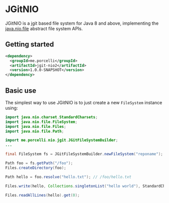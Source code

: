 JGitNIO
=====

JGitNIO is a jgit based file system for Java 8 and above, implementing the
[java.nio.file](http://docs.oracle.com/javase/8/docs/api/java/nio/file/package-summary.html)
abstract file system APIs.

Getting started
---------------

```xml
<dependency>
  <groupId>me.porcelli</groupId>
  <artifactId>jgit-nio2</artifactId>
  <version>1.0.0-SNAPSHOT</version>
</dependency>
```

Basic use
---------

The simplest way to use JGitNIO is to just create a new `FileSystem` instance using:

```java
import java.nio.charset.StandardCharsets;
import java.nio.file.FileSystem;
import java.nio.file.Files;
import java.nio.file.Path;

import me.porcelli.nio.jgit.JGitFileSystemBuilder;
...

final FileSystem fs = JGitFileSystemBuilder.newFileSystem("reponame");

Path foo = fs.getPath("/foo");
Files.createDirectory(foo);

Path hello = foo.resolve("hello.txt"); // /foo/hello.txt

Files.write(hello, Collections.singletonList("hello world"), StandardCharsets.UTF_8);

Files.readAllLines(hello).get(0);
```
